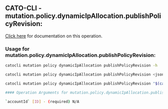 
## CATO-CLI - mutation.policy.dynamicIpAllocation.publishPolicyRevision:
[Click here](https://api.catonetworks.com/documentation/#mutation-mutation.policy.dynamicIpAllocation.publishPolicyRevision) for documentation on this operation.

### Usage for mutation.policy.dynamicIpAllocation.publishPolicyRevision:

```bash
catocli mutation policy dynamicIpAllocation publishPolicyRevision -h

catocli mutation policy dynamicIpAllocation publishPolicyRevision <json>

catocli mutation policy dynamicIpAllocation publishPolicyRevision "$(cat < mutation.policy.dynamicIpAllocation.publishPolicyRevision.json)"

#### Operation Arguments for mutation.policy.dynamicIpAllocation.publishPolicyRevision ####

`accountId` [ID] - (required) N/A    
